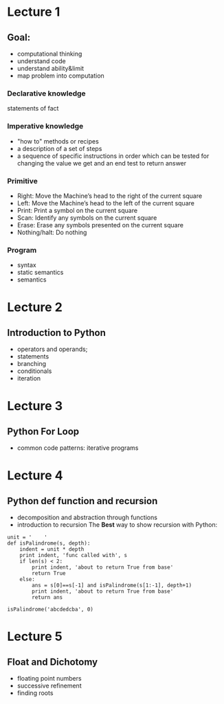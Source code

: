 # Lecture 1
## Goal:
- computational thinking
- understand code
- understand ability&limit
- map problem into computation

### Declarative knowledge
statements of fact

### Imperative knowledge
- "how to" methods or recipes
- a description of a set of steps
- a sequence of specific instructions in order which can be tested for changing the value we get and an end test to return answer

### Primitive
- Right: Move the Machine’s head to the right of the current square
- Left: Move the Machine’s head to the left of the current square
- Print: Print a symbol on the current square
- Scan: Identify any symbols on the current square
- Erase: Erase any symbols presented on the current square
- Nothing/halt: Do nothing

### Program
- syntax
- static semantics
- semantics

# Lecture 2
## Introduction to Python
- operators and operands;
- statements
- branching
- conditionals
- iteration

# Lecture 3
## Python For Loop
- common code patterns: iterative programs

# Lecture 4
## Python def function and recursion
- decomposition and abstraction through functions
- introduction to recursion
The __Best__ way to show recursion with Python:
```
unit = '    '
def isPalindrome(s, depth):
    indent = unit * depth
    print indent, 'func called with', s
    if len(s) < 2:
        print indent, 'about to return True from base'
        return True
    else:
        ans = s[0]==s[-1] and isPalindrome(s[1:-1], depth+1)
        print indent, 'about to return True from base'
        return ans

isPalindrome('abcdedcba', 0)
```

# Lecture 5
## Float and Dichotomy
- floating point numbers
- successive refinement
- finding roots
